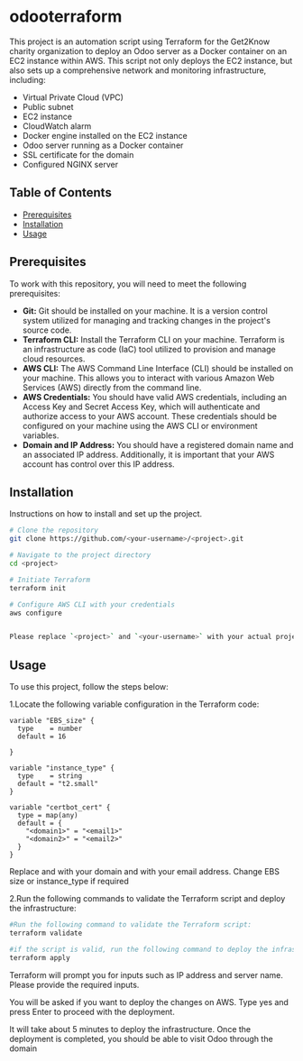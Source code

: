 # odooterraform
This project is an automation script using Terraform for the Get2Know charity organization to deploy an Odoo server as a Docker container on an EC2 instance within AWS. This script not only deploys the EC2 instance, but also sets up a comprehensive network and monitoring infrastructure, including:

- Virtual Private Cloud (VPC)
- Public subnet
- EC2 instance
- CloudWatch alarm
- Docker engine installed on the EC2 instance
- Odoo server running as a Docker container
- SSL certificate for the domain
- Configured NGINX server

## Table of Contents
- [Prerequisites](#Prerequisites)
- [Installation](#installation)
- [Usage](#usage)

## Prerequisites
To work with this repository, you will need to meet the following prerequisites:

- **Git:** Git should be installed on your machine. It is a version control system utilized for managing and tracking changes in the project's source code.
- **Terraform CLI:** Install the Terraform CLI on your machine. Terraform is an infrastructure as code (IaC) tool utilized to provision and manage cloud resources.
- **AWS CLI:** The AWS Command Line Interface (CLI) should be installed on your machine. This allows you to interact with various Amazon Web Services (AWS) directly from the command line.
- **AWS Credentials:** You should have valid AWS credentials, including an Access Key and Secret Access Key, which will authenticate and authorize access to your AWS account. These credentials should be configured on your machine using the AWS CLI or environment variables.
- **Domain and IP Address:** You should have a registered domain name and an associated IP address. Additionally, it is important that your AWS account has control over this IP address. 

## Installation

Instructions on how to install and set up the project.

```bash
# Clone the repository
git clone https://github.com/<your-username>/<project>.git

# Navigate to the project directory
cd <project>

# Initiate Terraform
terraform init

# Configure AWS CLI with your credentials
aws configure 


Please replace `<project>` and `<your-username>` with your actual project name and username. Make sure not to share your AWS credentials publicly.

```

## Usage

To use this project, follow the steps below:

1.Locate the following variable configuration in the Terraform code:

```hcl
variable "EBS_size" {
  type    = number
  default = 16

}

variable "instance_type" {
  type    = string
  default = "t2.small"
}

variable "certbot_cert" {
  type = map(any)
  default = {
    "<domain1>" = "<email1>"
    "<domain2>" = "<email2>"
  }
}
```

Replace <domain1> and <domain2> with your domain and <email1> with your email address. Change EBS size or instance_type if required

2.Run the following commands to validate the Terraform script and deploy the infrastructure:

```bash
#Run the following command to validate the Terraform script:
terraform validate

#if the script is valid, run the following command to deploy the infrastructure:
terraform apply
```
Terraform will prompt you for inputs such as IP address and server name. Please provide the required inputs.

You will be asked if you want to deploy the changes on AWS. Type yes and press Enter to proceed with the deployment.

It will take about 5 minutes to deploy the infrastructure. Once the deployment is completed, you should be able to visit Odoo through the domain











